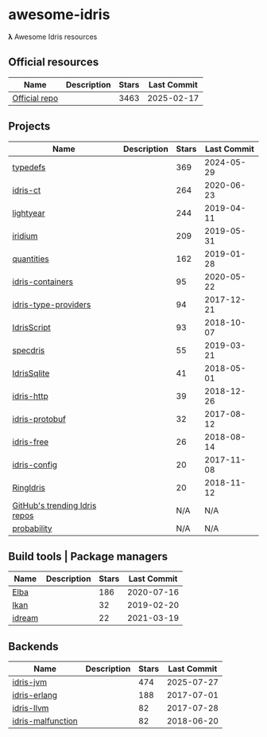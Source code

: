 # awesome-idris

𝛌 Awesome Idris resources

## Official resources

| Name                                                     | Description | Stars | Last Commit |
|----------------------------------------------------------|-------------|-------|-------------|
| [Official repo](https://github.com/idris-lang/Idris-dev) |             | 3463  | 2025-02-17  |

## Projects

| Name                                                                               | Description | Stars | Last Commit |
|------------------------------------------------------------------------------------|-------------|-------|-------------|
| [typedefs](https://github.com/typedefs/typedefs)                                   |             | 369   | 2024-05-29  |
| [idris-ct](https://github.com/statebox/idris-ct)                                   |             | 264   | 2020-06-23  |
| [lightyear](https://github.com/ziman/lightyear)                                    |             | 244   | 2019-04-11  |
| [iridium](https://github.com/puffnfresh/iridium)                                   |             | 209   | 2019-05-31  |
| [quantities](https://github.com/timjb/quantities)                                  |             | 162   | 2019-01-28  |
| [idris-containers](https://github.com/jfdm/idris-containers)                       |             | 95    | 2020-05-22  |
| [idris-type-providers](https://github.com/david-christiansen/idris-type-providers) |             | 94    | 2017-12-21  |
| [IdrisScript](https://github.com/idris-hackers/IdrisScript)                        |             | 93    | 2018-10-07  |
| [specdris](https://github.com/pheymann/specdris)                                   |             | 55    | 2019-03-21  |
| [IdrisSqlite](https://github.com/david-christiansen/IdrisSqlite)                   |             | 41    | 2018-05-01  |
| [idris-http](https://github.com/uwap/idris-http)                                   |             | 39    | 2018-12-26  |
| [idris-protobuf](https://github.com/google/idris-protobuf)                         |             | 32    | 2017-08-12  |
| [idris-free](https://github.com/idris-hackers/idris-free)                          |             | 26    | 2018-08-14  |
| [idris-config](https://github.com/jfdm/idris-config)                               |             | 20    | 2017-11-08  |
| [RingIdris](https://github.com/FranckS/RingIdris)                                  |             | 20    | 2018-11-12  |
| [GitHub's trending Idris repos](https://github.com/trending/idris)                 |             | N/A   | N/A         |
| [probability](https://github.com/BlackBrane/probability)                           |             | N/A   | N/A         |

## Build tools | Package managers

| Name                                             | Description | Stars | Last Commit |
|--------------------------------------------------|-------------|-------|-------------|
| [Elba](https://github.com/elba/elba)             |             | 186   | 2020-07-16  |
| [Ikan](https://github.com/idris-industry/ikan)   |             | 32    | 2019-02-20  |
| [idream](https://github.com/idream-build/idream) |             | 22    | 2021-03-19  |

## Backends

| Name                                                               | Description | Stars | Last Commit |
|--------------------------------------------------------------------|-------------|-------|-------------|
| [idris-jvm](https://github.com/mmhelloworld/idris-jvm)             |             | 474   | 2025-07-27  |
| [idris-erlang](https://github.com/lenary/idris-erlang)             |             | 188   | 2017-07-01  |
| [idris-llvm](https://github.com/idris-hackers/idris-llvm)          |             | 82    | 2017-07-28  |
| [idris-malfunction](https://github.com/stedolan/idris-malfunction) |             | 82    | 2018-06-20  |
